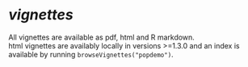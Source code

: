 # *vignettes*

All vignettes are available as pdf, html and R markdown.  
html vignettes are availably locally in versions >=1.3.0 and an index is available by running `browseVignettes("popdemo")`.
